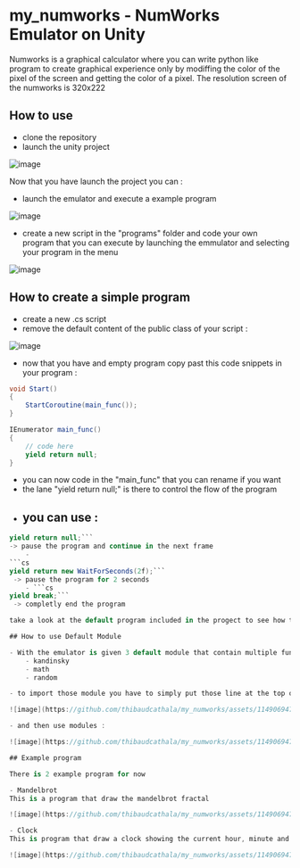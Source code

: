 # my_numworks - NumWorks Emulator on Unity
Numworks is a graphical calculator where you can write python like program to create graphical experience only by modiffing the color of the pixel of the screen and getting the color of a pixel.
The resolution screen of the numworks is 320x222

## How to use

- clone the repository
- launch the unity project

![image](https://github.com/thibaudcathala/my_numworks/assets/114906947/917006e5-b2c5-4753-9b1d-2cbad67eb8a5)

Now that you have launch the project you can :
  - launch the emulator and execute a example program

![image](https://github.com/thibaudcathala/my_numworks/assets/114906947/18e954f7-405c-4fc7-b2a7-ac6c9b24dc71)

  - create a new script in the "programs" folder and code your own program that you can execute by launching the emmulator and selecting your program in the menu

![image](https://github.com/thibaudcathala/my_numworks/assets/114906947/e2915313-7059-4a44-b66e-3d1538aedd25)

## How to create a simple program

- create a new .cs script
- remove the default content of the public class of your script :

![image](https://github.com/thibaudcathala/my_numworks/assets/114906947/1834193d-d951-4a67-922c-18de744fc31a)

- now that you have and empty program copy past this code snippets in your program :

```cs
void Start()
{
    StartCoroutine(main_func());
}

IEnumerator main_func()
{
    // code here
    yield return null;
}
```

- you can now code in the "main_func" that you can rename if you want
- the lane "yield return null;" is there to control the flow of the program
- you can use :
    - 
```cs
yield return null;```
-> pause the program and continue in the next frame
    - 
```cs
yield return new WaitForSeconds(2f);```
 -> pause the program for 2 seconds
    - ```cs
yield break;```
 -> completly end the program

take a look at the default program included in the progect to see how to use the in real case

## How to use Default Module

- With the emulator is given 3 default module that contain multiple function for different purpose :
    - kandinsky
    - math
    - random

- to import those module you have to simply put those line at the top of your program :

![image](https://github.com/thibaudcathala/my_numworks/assets/114906947/7925e01a-041b-4b85-b20e-35f848fcf621)

- and then use modules :

![image](https://github.com/thibaudcathala/my_numworks/assets/114906947/7f046566-328b-4dc2-9324-16632e0a77e4)

## Example program

There is 2 example program for now

- Mandelbrot
This is a program that draw the mandelbrot fractal

![image](https://github.com/thibaudcathala/my_numworks/assets/114906947/c4e398ad-8bd7-4889-af9d-947e2ec80fed)

- Clock
This is program that draw a clock showing the current hour, minute and seconde

![image](https://github.com/thibaudcathala/my_numworks/assets/114906947/973d424c-090c-44d6-9898-afdc83ba5e78)


